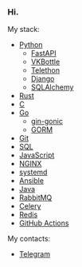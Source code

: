 ### Hi.

My stack:
* [Python](https://python.org)
    + [FastAPI](https://fastapi.tiangolo.com/)
    + [VKBottle](https://github.com/vkbottle/vkbottle)
    + [Telethon](https://github.com/LonamiWebs/Telethon)
    + [Django](https://djangoproject.com/)
    + [SQLAlchemy](https://www.sqlalchemy.org/)
* [Rust](https://rust-lang.org)
* [C](https://wikipedia.org/wiki/C_(programming_language))
* [Go](https://go.dev)
    + [gin-gonic](https://github.com/gin-gonic/gin)
    + [GORM](https://gorm.io/)
* [Git](https://git-scm.com/)
* [SQL](https://w3schools.com/sql/sql_intro.asp)
* [JavaScript](https://javascript.info/intro)
* [NGINX](https://www.nginx.com/)
* [systemd](https://en.wikipedia.org/wiki/Systemd)
* [Ansible](https://www.ansible.com/)
* [Java](https://www.java.com/en/download/help/whatis_java.html)
* [RabbitMQ](https://www.rabbitmq.com/)
* [Celery](https://docs.celeryq.dev/en/stable/)
* [Redis](https://redis.io/)
* [GitHub Actions](https://docs.github.com/en/actions)

My contacts:
* [Telegram](https://t.me/megahomyak)
